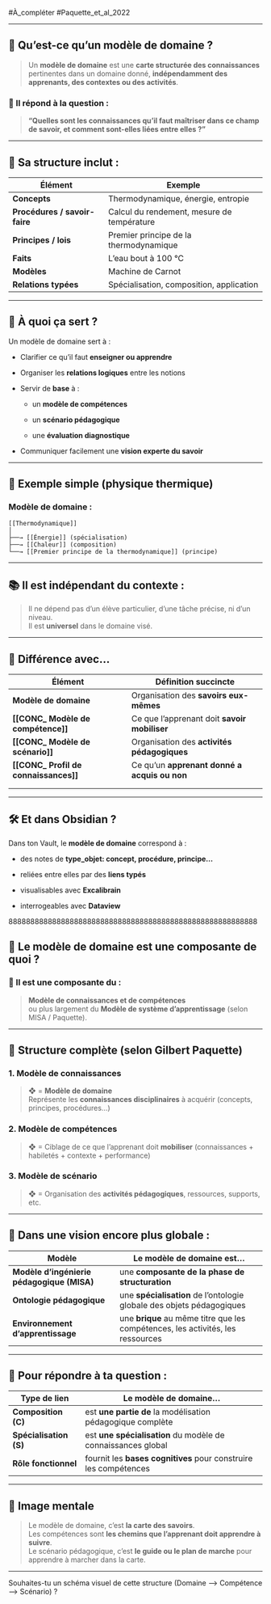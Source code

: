 
#À_compléter 
#Paquette_et_al_2022  

---

## 🧠 Qu’est-ce qu’un **modèle de domaine** ?

> Un **modèle de domaine** est une **carte structurée des connaissances** pertinentes dans un domaine donné, **indépendamment des apprenants, des contextes ou des activités**.

### 📌 Il répond à la question :

> **“Quelles sont les connaissances qu’il faut maîtriser dans ce champ de savoir, et comment sont-elles liées entre elles ?”**

---

## 🧩 Sa structure inclut :

|Élément|Exemple|
|---|---|
|**Concepts**|Thermodynamique, énergie, entropie|
|**Procédures / savoir-faire**|Calcul du rendement, mesure de température|
|**Principes / lois**|Premier principe de la thermodynamique|
|**Faits**|L’eau bout à 100 °C|
|**Modèles**|Machine de Carnot|
|**Relations typées**|Spécialisation, composition, application|

---

## 🎯 À quoi ça sert ?

Un modèle de domaine sert à :

- Clarifier ce qu’il faut **enseigner ou apprendre**
    
- Organiser les **relations logiques** entre les notions
    
- Servir de **base** à :
    
    - un **modèle de compétences**
        
    - un **scénario pédagogique**
        
    - une **évaluation diagnostique**
        
- Communiquer facilement une **vision experte du savoir**
    

---

## 📘 Exemple simple (physique thermique)

### Modèle de domaine :

```
[[Thermodynamique]]
│
├──→ [[Énergie]] (spécialisation)
├──→ [[Chaleur]] (composition)
└──→ [[Premier principe de la thermodynamique]] (principe)
```

---

## 📚 Il est **indépendant du contexte** :

> Il ne dépend pas d’un élève particulier, d’une tâche précise, ni d’un niveau.  
> Il est **universel** dans le domaine visé.

---

## 🧠 Différence avec…

| Élément                               | Définition succincte                         |
| ------------------------------------- | -------------------------------------------- |
| **Modèle de domaine**                 | Organisation des **savoirs eux-mêmes**       |
| **[[CONC_ Modèle de compétence]]**    | Ce que l’apprenant doit **savoir mobiliser** |
| **[[CONC_ Modèle de scénario]]**      | Organisation des **activités pédagogiques**  |
| **[[CONC_ Profil de connaissances]]** | Ce qu’un **apprenant donné a acquis ou non** |
|                                       |                                              |
|                                       |                                              |

---

## 🛠️ Et dans Obsidian ?

Dans ton Vault, le **modèle de domaine** correspond à :

- des notes de **type_objet: concept, procédure, principe…**
    
- reliées entre elles par des **liens typés**
    
- visualisables avec **Excalibrain**
    
- interrogeables avec **Dataview**
    

888888888888888888888888888888888888888888888888888888888


## 🧭 Le modèle de domaine est une **composante** de quoi ?

### 🧱 Il est une **composante** du :

> **Modèle de connaissances et de compétences**  
> ou plus largement du **Modèle de système d’apprentissage** (selon MISA / Paquette).

---

## 🎯 Structure complète (selon Gilbert Paquette)

### 1. **Modèle de connaissances**

> ❖ = **Modèle de domaine**  
> Représente les **connaissances disciplinaires** à acquérir (concepts, principes, procédures…)

### 2. **Modèle de compétences**

> ❖ = Ciblage de ce que l’apprenant doit **mobiliser** (connaissances + habiletés + contexte + performance)

### 3. **Modèle de scénario**

> ❖ = Organisation des **activités pédagogiques**, ressources, supports, etc.

---

## 📘 Dans une vision encore plus globale :

|Modèle|Le modèle de domaine est…|
|---|---|
|**Modèle d’ingénierie pédagogique (MISA)**|une **composante de la phase de structuration**|
|**Ontologie pédagogique**|une **spécialisation** de l’ontologie globale des objets pédagogiques|
|**Environnement d’apprentissage**|une **brique** au même titre que les compétences, les activités, les ressources|

---

## 🔄 Pour répondre à ta question :

|Type de lien|Le modèle de domaine…|
|---|---|
|**Composition (C)**|est **une partie de** la modélisation pédagogique complète|
|**Spécialisation (S)**|est **une spécialisation** du modèle de connaissances global|
|**Rôle fonctionnel**|fournit les **bases cognitives** pour construire les compétences|

---

## 🧠 Image mentale

> Le modèle de domaine, c’est **la carte des savoirs**.  
> Les compétences sont **les chemins que l’apprenant doit apprendre à suivre**.  
> Le scénario pédagogique, c’est **le guide ou le plan de marche** pour apprendre à marcher dans la carte.

---

Souhaites-tu un schéma visuel de cette structure (Domaine –> Compétence –> Scénario) ?